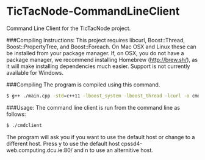 TicTacNode-CommandLineClient
=============

Command Line Client for the TicTacNode project.

###Compiling Instructions:
This project requires libcurl, Boost::Thread, Boost::PropertyTree, and Boost::Foreach. On Mac OSX and 
Linux these can be installed from your package manager. If, on OSX, you do not have a package manager, we recommend 
installing Homebrew (http://brew.sh/), as it will make installing dependencies much easier.
 Support is not currently available for Windows.

###Compiling
The program is compiled using this command.
```bash
$ g++ ./main.cpp -std=c++11 -lboost_system -lboost_thread -lcurl -o cmdclient
```

###Usage:
The command line client is run from the command line as follows:
```bash
$ ./cmdclient
```

The program will ask you if you want to use the default host or change to a different host. Press y to use the default host cpssd4-web.computing.dcu.ie:80/ and n to use an alternitive host.
